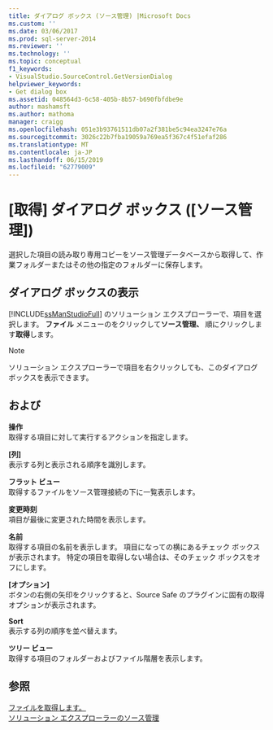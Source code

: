 ```yaml
---
title: ダイアログ ボックス (ソース管理) |Microsoft Docs
ms.custom: ''
ms.date: 03/06/2017
ms.prod: sql-server-2014
ms.reviewer: ''
ms.technology: ''
ms.topic: conceptual
f1_keywords:
- VisualStudio.SourceControl.GetVersionDialog
helpviewer_keywords:
- Get dialog box
ms.assetid: 048564d3-6c58-405b-8b57-b690fbfdbe9e
author: mashamsft
ms.author: mathoma
manager: craigg
ms.openlocfilehash: 051e3b93761511db07a2f381be5c94ea3247e76a
ms.sourcegitcommit: 3026c22b7fba19059a769ea5f367c4f51efaf286
ms.translationtype: MT
ms.contentlocale: ja-JP
ms.lasthandoff: 06/15/2019
ms.locfileid: "62779009"
---
```

# <a name="get-dialog-box-source-control"></a>[取得] ダイアログ ボックス ([ソース管理])
  選択した項目の読み取り専用コピーをソース管理データベースから取得して、作業フォルダーまたはその他の指定のフォルダーに保存します。  
  
## <a name="dialog-box-access"></a>ダイアログ ボックスの表示  
 [!INCLUDE[ssManStudioFull](../includes/ssmanstudiofull-md.md)] のソリューション エクスプローラーで、項目を選択します。 **ファイル** メニューのをクリックして**ソース管理、** 順にクリックします**取得**します。  
  
> [!NOTE]  
>  ソリューション エクスプローラーで項目を右クリックしても、このダイアログ ボックスを表示できます。  
  
## <a name="options"></a>および  
 **操作**  
 取得する項目に対して実行するアクションを指定します。  
  
 **[列]**  
 表示する列と表示される順序を識別します。  
  
 **フラット ビュー**  
 取得するファイルをソース管理接続の下に一覧表示します。  
  
 **変更時刻**  
 項目が最後に変更された時間を表示します。  
  
 **名前**  
 取得する項目の名前を表示します。 項目になっての横にあるチェック ボックスが表示されます。 特定の項目を取得しない場合は、そのチェック ボックスをオフにします。  
  
 **[オプション]**  
 ボタンの右側の矢印をクリックすると、Source Safe のプラグインに固有の取得オプションが表示されます。  
  
 **Sort**  
 表示する列の順序を並べ替えます。  
  
 **ツリー ビュー**  
 取得する項目のフォルダーおよびファイル階層を表示します。  
  
## <a name="see-also"></a>参照  
 [ファイルを取得します。](../../2014/database-engine/retrieve-files.md)   
 [ソリューション エクスプローラーのソース管理](../../2014/database-engine/solution-explorer-source-control.md)  
  
  
